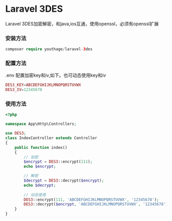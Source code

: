 ﻿# Laravel 3DES

Laravel 3DES加密解密，和java,ios互通，使用openssl，必须有openssl扩展

### 安装方法 ###

```php
composer require youthage/laravel-3des
```

### 配置方法 ###

.env 配置加密key和iv,如下。也可动态使用key和iv

```php
DES3_KEY=ABCDEFGHIJKLMNOPQRSTUVWX
DES3_IV=12345678
```

### 使用方法 ###


```php
<?php

namespace App\Http\Controllers;

use DES3;
class IndexController extends Controller
{
    public function index()
    {
        // 加密
        $encrypt = DES3::encrypt(111);
        echo $encrypt;

        // 解密
        $decrypt = DES3::decrypt($encrypt);
        echo $decrypt;
        
        // 动态使用
        DES3::encrypt(111, 'ABCDEFGHIJKLMNOPQRSTUVWX', '12345678');
        DES3::decrypt($encrypt, 'ABCDEFGHIJKLMNOPQRSTUVWX', '12345678');
    }
}

```


